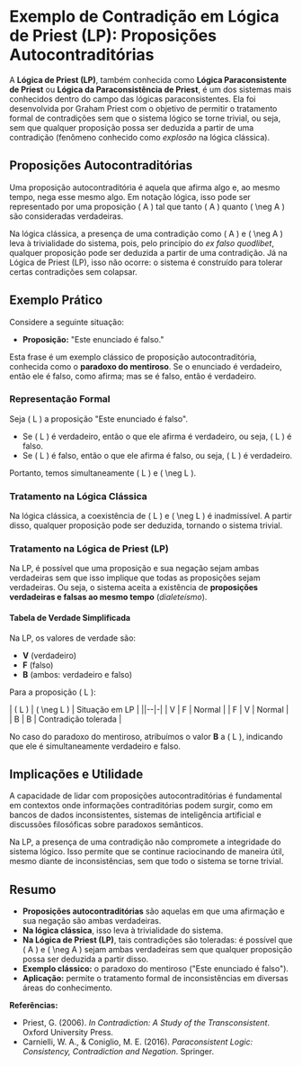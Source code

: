 # Exemplo de Contradição em Lógica de Priest (LP): Proposições Autocontraditórias

A **Lógica de Priest (LP)**, também conhecida como **Lógica Paraconsistente de Priest** ou **Lógica da Paraconsistência de Priest**, é um dos sistemas mais conhecidos dentro do campo das lógicas paraconsistentes. Ela foi desenvolvida por Graham Priest com o objetivo de permitir o tratamento formal de contradições sem que o sistema lógico se torne trivial, ou seja, sem que qualquer proposição possa ser deduzida a partir de uma contradição (fenômeno conhecido como *explosão* na lógica clássica).

## Proposições Autocontraditórias

Uma proposição autocontraditória é aquela que afirma algo e, ao mesmo tempo, nega esse mesmo algo. Em notação lógica, isso pode ser representado por uma proposição \( A \) tal que tanto \( A \) quanto \( \neg A \) são consideradas verdadeiras.

Na lógica clássica, a presença de uma contradição como \( A \) e \( \neg A \) leva à trivialidade do sistema, pois, pelo princípio do *ex falso quodlibet*, qualquer proposição pode ser deduzida a partir de uma contradição. Já na Lógica de Priest (LP), isso não ocorre: o sistema é construído para tolerar certas contradições sem colapsar.

## Exemplo Prático

Considere a seguinte situação:

- **Proposição:** "Este enunciado é falso."

Esta frase é um exemplo clássico de proposição autocontraditória, conhecida como o **paradoxo do mentiroso**. Se o enunciado é verdadeiro, então ele é falso, como afirma; mas se é falso, então é verdadeiro.

### Representação Formal

Seja \( L \) a proposição "Este enunciado é falso".

- Se \( L \) é verdadeiro, então o que ele afirma é verdadeiro, ou seja, \( L \) é falso.
- Se \( L \) é falso, então o que ele afirma é falso, ou seja, \( L \) é verdadeiro.

Portanto, temos simultaneamente \( L \) e \( \neg L \).

### Tratamento na Lógica Clássica

Na lógica clássica, a coexistência de \( L \) e \( \neg L \) é inadmissível. A partir disso, qualquer proposição pode ser deduzida, tornando o sistema trivial.

### Tratamento na Lógica de Priest (LP)

Na LP, é possível que uma proposição e sua negação sejam ambas verdadeiras sem que isso implique que todas as proposições sejam verdadeiras. Ou seja, o sistema aceita a existência de **proposições verdadeiras e falsas ao mesmo tempo** (*dialeteísmo*).

#### Tabela de Verdade Simplificada

Na LP, os valores de verdade são:

- **V** (verdadeiro)
- **F** (falso)
- **B** (ambos: verdadeiro e falso)

Para a proposição \( L \):

| \( L \) | \( \neg L \) | Situação em LP |
||--|-|
| V       | F            | Normal         |
| F       | V            | Normal         |
| B       | B            | Contradição tolerada |

No caso do paradoxo do mentiroso, atribuímos o valor **B** a \( L \), indicando que ele é simultaneamente verdadeiro e falso.

## Implicações e Utilidade

A capacidade de lidar com proposições autocontraditórias é fundamental em contextos onde informações contraditórias podem surgir, como em bancos de dados inconsistentes, sistemas de inteligência artificial e discussões filosóficas sobre paradoxos semânticos.

Na LP, a presença de uma contradição não compromete a integridade do sistema lógico. Isso permite que se continue raciocinando de maneira útil, mesmo diante de inconsistências, sem que todo o sistema se torne trivial.

## Resumo

- **Proposições autocontraditórias** são aquelas em que uma afirmação e sua negação são ambas verdadeiras.
- **Na lógica clássica**, isso leva à trivialidade do sistema.
- **Na Lógica de Priest (LP)**, tais contradições são toleradas: é possível que \( A \) e \( \neg A \) sejam ambas verdadeiras sem que qualquer proposição possa ser deduzida a partir disso.
- **Exemplo clássico:** o paradoxo do mentiroso ("Este enunciado é falso").
- **Aplicação:** permite o tratamento formal de inconsistências em diversas áreas do conhecimento.



**Referências:**

- Priest, G. (2006). *In Contradiction: A Study of the Transconsistent*. Oxford University Press.
- Carnielli, W. A., & Coniglio, M. E. (2016). *Paraconsistent Logic: Consistency, Contradiction and Negation*. Springer.